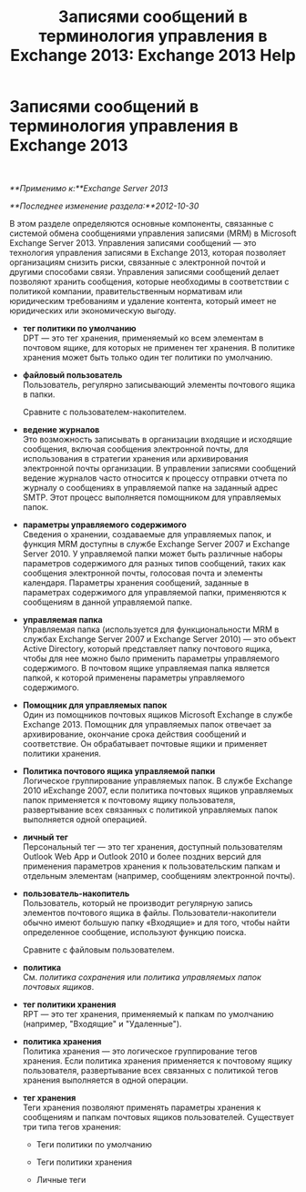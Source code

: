 ﻿---
title: 'Записями сообщений в терминология управления в Exchange 2013: Exchange 2013 Help'
TOCTitle: Записями сообщений в терминология управления в Exchange 2013
ms:assetid: de3e3503-6de3-4666-aeb9-cd877efb93bb
ms:mtpsurl: https://technet.microsoft.com/ru-ru/library/Bb408414(v=EXCHG.150)
ms:contentKeyID: 50489211
ms.date: 05/22/2018
mtps_version: v=EXCHG.150
ms.translationtype: MT
---

# Записями сообщений в терминология управления в Exchange 2013

 

_**Применимо к:**Exchange Server 2013_

_**Последнее изменение раздела:**2012-10-30_

В этом разделе определяются основные компоненты, связанные с системой обмена сообщениями управления записями (MRM) в Microsoft Exchange Server 2013. Управления записями сообщений — это технология управления записями в Exchange 2013, которая позволяет организациям снизить риски, связанные с электронной почтой и другими способами связи. Управления записями сообщений делает позволяют хранить сообщения, которые необходимы в соответствии с политикой компании, правительственным нормативам или юридическим требованиям и удаление контента, который имеет не юридических или экономическую выгоду.

  - **тег политики по умолчанию**  
    DPT — это тег хранения, применяемый ко всем элементам в почтовом ящике, для которых не применен тег хранения. В политике хранения может быть только один тег политики по умолчанию.

<!-- end list -->

  - **файловый пользователь**  
    Пользователь, регулярно записывающий элементы почтового ящика в папки.
    
    Сравните с пользователем-накопителем.

<!-- end list -->

  - **ведение журналов**  
    Это возможность записывать в организации входящие и исходящие сообщения, включая сообщения электронной почты, для использования в стратегии хранения или архивирования электронной почты организации. В управлении записями сообщений ведение журналов часто относится к процессу отправки отчета по журналу о сообщениях в управляемой папке на заданный адрес SMTP. Этот процесс выполняется помощником для управляемых папок.

<!-- end list -->

  - **параметры управляемого содержимого**  
    Сведения о хранении, создаваемые для управляемых папок, и функция MRM доступны в службе Exchange Server 2007 и Exchange Server 2010. У управляемой папки может быть различные наборы параметров содержимого для разных типов сообщений, таких как сообщения электронной почты, голосовая почта и элементы календаря. Параметры хранения сообщений, заданные в параметрах содержимого для управляемой папки, применяются к сообщениям в данной управляемой папке.

<!-- end list -->

  - **управляемая папка**  
    Управляемая папка (используется для функциональности MRM в службах Exchange Server 2007 и Exchange Server 2010) — это объект Active Directory, который представляет папку почтового ящика, чтобы для нее можно было применить параметры управляемого содержимого. В почтовом ящике управляемая папка является папкой, к которой применены параметры управляемого содержимого.

<!-- end list -->

  - **Помощник для управляемых папок**  
    Один из помощников почтовых ящиков Microsoft Exchange в службе Exchange 2013. Помощник для управляемых папок отвечает за архивирование, окончание срока действия сообщений и соответствие. Он обрабатывает почтовые ящики и применяет политики хранения.

<!-- end list -->

  - **Политика почтового ящика управляемой папки**  
    Логическое группирование управляемых папок. В службе Exchange 2010 иExchange 2007, если политика почтовых ящиков управляемых папок применяется к почтовому ящику пользователя, развертывание всех связанных с политикой управляемых папок выполняется одной операцией.

<!-- end list -->

  - **личный тег**  
    Персональный тег — это тег хранения, доступный пользователям Outlook Web App и Outlook 2010 и более поздних версий для применения параметров хранения к пользовательским папкам и отдельным элементам (например, сообщениям электронной почты).

<!-- end list -->

  - **пользователь-накопитель**  
    Пользователь, который не производит регулярную запись элементов почтового ящика в файлы. Пользователи-накопители обычно имеют большую папку «Входящие» и для того, чтобы найти определенное сообщение, используют функцию поиска.
    
    Сравните с файловым пользователем.

<!-- end list -->

  - **политика**  
    См. *политика сохранения* или *политика управляемых папок почтовых ящиков*.

<!-- end list -->

  - **тег политики хранения**  
    RPT — это тег хранения, применяемый к папкам по умолчанию (например, "Входящие" и "Удаленные").

<!-- end list -->

  - **политика хранения**  
    Политика хранения — это логическое группирование тегов хранения. Если политика хранения применяется к почтовому ящику пользователя, развертывание всех связанных с политикой тегов хранения выполняется в одной операции.

<!-- end list -->

  - **тег хранения**  
    Теги хранения позволяют применять параметры хранения к сообщениям и папкам почтовых ящиков пользователей. Существует три типа тегов хранения:
    
      - Теги политики по умолчанию
    
      - Теги политики хранения
    
      - Личные теги

